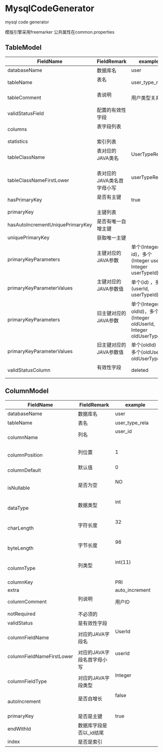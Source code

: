 # MysqlCodeGenerator
mysql code generator

模版引擎采用freemarker
公共属性在common.properties

## TableModel

|FieldName                |FieldRemark            |example
|-------------------------|-----------------------|-----------------
|databaseName             |数据库名                 |user
|tableName                |表名                     |user_type_rela
|tableComment             |表说明                   |用户类型关系表
|validStatusField         |配置的有效性字段           |
|columns                  |表字段列表                |
|statistics               |索引列表                  |
|tableClassName           |表对应的JAVA类名          |UserTypeRela                    
|tableClassNameFirstLower |表对应的JAVA类名首字母小写 |userTypeRela                            
|hasPrimaryKey            |是否有主键                |true              
|primaryKey               |主键列表                  |
|hasAutoIncrementUniquePrimaryKey |是否有唯一自增主键  |
|uniquePrimaryKey         |获取唯一主键               |
|primaryKeyParameters     |主键对应的JAVA参数         |单个(Integer id)，多个(Integer userId, Integer userTypeId)
|primaryKeyParameterValues|主键对应的JAVA参数值       |单个(id) ，多个(userId, userTypeId)
|primaryKeyParameters     |旧主键对应的JAVA参数         |单个(Integer oldId)，多个(Integer oldUserId, Integer oldUserTypeId)
|primaryKeyParameterValues|旧主键对应的JAVA参数值       |单个(oldId) ，多个(oldUserId, oldUserTypeId)
|validStatusColumn        |有效性字段                |deleted

## ColumnModel

|FieldName                    |FieldRemark            |example
|-------------------------    |-----------------------|-----------------
|databaseName                 |数据库名                |user                                                                  
|tableName                    |表名                    |user_type_rela                                                         
|columnName                   |列名                    |user_id                                                              
|columnPosition               |列位置                  |1                                                       
|columnDefault                |默认值                  |0                                                      
|isNullable                   |是否为空                |NO                                                                    
|dataType                     |数据类型                |int                                                                   
|charLength                   |字符长度                |32                                                                      
|byteLength                   |字节长度                |96                                                                     
|columnType                   |列类型                  |int(11)                                                                
|columnKey                    |                       |PRI                                                                
|extra                        |                       |auto_increment                                                         
|columnComment                |列说明                  |用户ID     
|notRequired                  |不必须的                 |
|validStatus                  |是有效性字段             |
|columnFieldName              |对应的JAVA字段名         |UserId                                                              
|columnFieldNameFirstLower    |对应的JAVA字段名首字母小写|userId                                                                   
|columnFieldType              |对应的JAVA字段类型       |Integer                                                              
|autoIncrement                |是否自增长              |false                                                        
|primaryKey                   |是否是主键              |true     
|endWithId                    |数据库字段是否以_id结尾  |
|index                        |是否是索引              |



